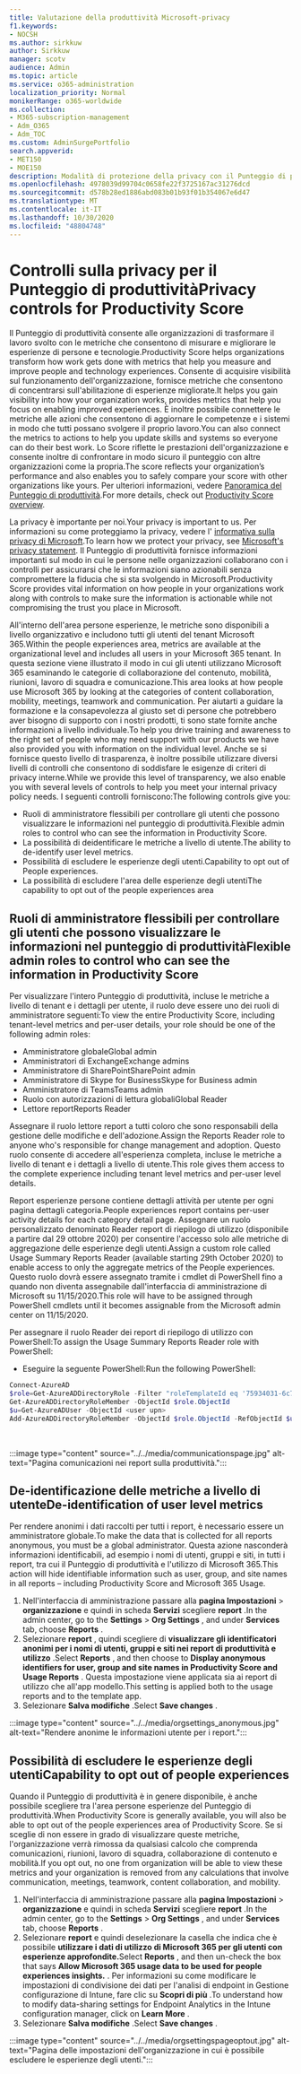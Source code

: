 ```yaml
---
title: Valutazione della produttività Microsoft-privacy
f1.keywords:
- NOCSH
ms.author: sirkkuw
author: Sirkkuw
manager: scotv
audience: Admin
ms.topic: article
ms.service: o365-administration
localization_priority: Normal
monikerRange: o365-worldwide
ms.collection:
- M365-subscription-management
- Adm_O365
- Adm_TOC
ms.custom: AdminSurgePortfolio
search.appverid:
- MET150
- MOE150
description: Modalità di protezione della privacy con il Punteggio di produttività.
ms.openlocfilehash: 4978039d99704c0658fe22f3725167ac31276dcd
ms.sourcegitcommit: d578b28ed1886abd083b01b93f01b354067e6d47
ms.translationtype: MT
ms.contentlocale: it-IT
ms.lasthandoff: 10/30/2020
ms.locfileid: "48804748"
---
```

# <a name="privacy-controls-for-productivity-score"></a><span data-ttu-id="0d3db-103">Controlli sulla privacy per il Punteggio di produttività</span><span class="sxs-lookup"><span data-stu-id="0d3db-103">Privacy controls for Productivity Score</span></span>

<span data-ttu-id="0d3db-104">Il Punteggio di produttività consente alle organizzazioni di trasformare il lavoro svolto con le metriche che consentono di misurare e migliorare le esperienze di persone e tecnologie.</span><span class="sxs-lookup"><span data-stu-id="0d3db-104">Productivity Score helps organizations transform how work gets done with metrics that help you measure and improve people and technology experiences.</span></span> <span data-ttu-id="0d3db-105">Consente di acquisire visibilità sul funzionamento dell'organizzazione, fornisce metriche che consentono di concentrarsi sull'abilitazione di esperienze migliorate.</span><span class="sxs-lookup"><span data-stu-id="0d3db-105">It helps you gain visibility into how your organization works, provides metrics that help you focus on enabling improved experiences.</span></span>  <span data-ttu-id="0d3db-106">È inoltre possibile connettere le metriche alle azioni che consentono di aggiornare le competenze e i sistemi in modo che tutti possano svolgere il proprio lavoro.</span><span class="sxs-lookup"><span data-stu-id="0d3db-106">You can also connect the metrics to actions to help you update skills and systems so everyone can do their best work.</span></span> <span data-ttu-id="0d3db-107">Lo Score riflette le prestazioni dell'organizzazione e consente inoltre di confrontare in modo sicuro il punteggio con altre organizzazioni come la propria.</span><span class="sxs-lookup"><span data-stu-id="0d3db-107">The score reflects your organization’s performance and also enables you to safely compare your score with other organizations like yours.</span></span>  <span data-ttu-id="0d3db-108">Per ulteriori informazioni, vedere [Panoramica del Punteggio di produttività](productivity-score.md).</span><span class="sxs-lookup"><span data-stu-id="0d3db-108">For more details, check out [Productivity Score overview](productivity-score.md).</span></span>

<span data-ttu-id="0d3db-109">La privacy è importante per noi.</span><span class="sxs-lookup"><span data-stu-id="0d3db-109">Your privacy is important to us.</span></span> <span data-ttu-id="0d3db-110">Per informazioni su come proteggiamo la privacy, vedere l' [informativa sulla privacy di Microsoft](https://privacy.microsoft.com/privacystatement).</span><span class="sxs-lookup"><span data-stu-id="0d3db-110">To learn how we protect your privacy, see [Microsoft's privacy statement](https://privacy.microsoft.com/privacystatement).</span></span> <span data-ttu-id="0d3db-111">Il Punteggio di produttività fornisce informazioni importanti sul modo in cui le persone nelle organizzazioni collaborano con i controlli per assicurarsi che le informazioni siano azionabili senza compromettere la fiducia che si sta svolgendo in Microsoft.</span><span class="sxs-lookup"><span data-stu-id="0d3db-111">Productivity Score provides vital information on how people in your organizations work along with controls to make sure the information is actionable while not compromising the trust you place in Microsoft.</span></span>

<span data-ttu-id="0d3db-112">All'interno dell'area persone esperienze, le metriche sono disponibili a livello organizzativo e includono tutti gli utenti del tenant Microsoft 365.</span><span class="sxs-lookup"><span data-stu-id="0d3db-112">Within the people experiences area, metrics are available at the organizational   level and includes all users in your Microsoft 365 tenant.</span></span> <span data-ttu-id="0d3db-113">In questa sezione viene illustrato il modo in cui gli utenti utilizzano Microsoft 365 esaminando le categorie di collaborazione del contenuto, mobilità, riunioni, lavoro di squadra e comunicazione.</span><span class="sxs-lookup"><span data-stu-id="0d3db-113">This area looks at how people use Microsoft 365 by looking at the categories of content collaboration, mobility, meetings, teamwork and communication.</span></span> <span data-ttu-id="0d3db-114">Per aiutarti a guidare la formazione e la consapevolezza al giusto set di persone che potrebbero aver bisogno di supporto con i nostri prodotti, ti sono state fornite anche informazioni a livello individuale.</span><span class="sxs-lookup"><span data-stu-id="0d3db-114">To help you drive   training and awareness  to the right set of people who may need support with our products we have also provided you with information on the  individual level.</span></span> <span data-ttu-id="0d3db-115">Anche se si fornisce questo livello di trasparenza, è inoltre possibile utilizzare diversi livelli di controlli che consentono di soddisfare le esigenze di criteri di privacy interne.</span><span class="sxs-lookup"><span data-stu-id="0d3db-115">While we provide this level of transparency, we also enable you with several levels of controls to help you meet your internal privacy policy needs.</span></span>
<span data-ttu-id="0d3db-116">I seguenti controlli forniscono:</span><span class="sxs-lookup"><span data-stu-id="0d3db-116">The following controls give you:</span></span>

- <span data-ttu-id="0d3db-117">Ruoli di amministratore flessibili per controllare gli utenti che possono visualizzare le informazioni nel punteggio di produttività.</span><span class="sxs-lookup"><span data-stu-id="0d3db-117">Flexible admin roles to control who can see the information in Productivity Score.</span></span>
- <span data-ttu-id="0d3db-118">La possibilità di deidentificare le metriche a livello di utente.</span><span class="sxs-lookup"><span data-stu-id="0d3db-118">The ability to de-identify user level metrics.</span></span>
- <span data-ttu-id="0d3db-119">Possibilità di escludere le esperienze degli utenti.</span><span class="sxs-lookup"><span data-stu-id="0d3db-119">Capability to opt out of People experiences.</span></span>
- <span data-ttu-id="0d3db-120">La possibilità di escludere l'area delle esperienze degli utenti</span><span class="sxs-lookup"><span data-stu-id="0d3db-120">The capability to opt out of the people   experiences area</span></span>

## <a name="flexible-admin-roles-to-control-who-can-see-the-information-in-productivity-score"></a><span data-ttu-id="0d3db-121">Ruoli di amministratore flessibili per controllare gli utenti che possono visualizzare le informazioni nel punteggio di produttività</span><span class="sxs-lookup"><span data-stu-id="0d3db-121">Flexible admin roles to control who can see the information in Productivity Score</span></span>

<span data-ttu-id="0d3db-122">Per visualizzare l'intero Punteggio di produttività, incluse le metriche a livello di tenant e i dettagli per utente, il ruolo deve essere uno dei ruoli di amministratore seguenti:</span><span class="sxs-lookup"><span data-stu-id="0d3db-122">To view the entire Productivity Score, including tenant-level metrics and per-user details, your role should be one of the following admin roles:</span></span>

- <span data-ttu-id="0d3db-123">Amministratore globale</span><span class="sxs-lookup"><span data-stu-id="0d3db-123">Global admin</span></span>
- <span data-ttu-id="0d3db-124">Amministratori di Exchange</span><span class="sxs-lookup"><span data-stu-id="0d3db-124">Exchange admins</span></span>
- <span data-ttu-id="0d3db-125">Amministratore di SharePoint</span><span class="sxs-lookup"><span data-stu-id="0d3db-125">SharePoint admin</span></span>
- <span data-ttu-id="0d3db-126">Amministratore di Skype for Business</span><span class="sxs-lookup"><span data-stu-id="0d3db-126">Skype for Business admin</span></span>
- <span data-ttu-id="0d3db-127">Amministratore di Teams</span><span class="sxs-lookup"><span data-stu-id="0d3db-127">Teams admin</span></span>
- <span data-ttu-id="0d3db-128">Ruolo con autorizzazioni di lettura globali</span><span class="sxs-lookup"><span data-stu-id="0d3db-128">Global Reader</span></span>
- <span data-ttu-id="0d3db-129">Lettore report</span><span class="sxs-lookup"><span data-stu-id="0d3db-129">Reports Reader</span></span>

<span data-ttu-id="0d3db-130">Assegnare il ruolo lettore report a tutti coloro che sono responsabili della gestione delle modifiche e dell'adozione.</span><span class="sxs-lookup"><span data-stu-id="0d3db-130">Assign the Reports Reader role to anyone who's responsible for change management and adoption.</span></span> <span data-ttu-id="0d3db-131">Questo ruolo consente di accedere all'esperienza completa, incluse le metriche a livello di tenant e i dettagli a livello di utente.</span><span class="sxs-lookup"><span data-stu-id="0d3db-131">This role gives them access to the complete experience including tenant level metrics and per-user level details.</span></span>

<span data-ttu-id="0d3db-132">Report esperienze persone contiene dettagli attività per utente per ogni pagina dettagli categoria.</span><span class="sxs-lookup"><span data-stu-id="0d3db-132">People experiences report contains per-user activity details for each category detail page.</span></span> <span data-ttu-id="0d3db-133">Assegnare un ruolo personalizzato denominato Reader report di riepilogo di utilizzo (disponibile a partire dal 29 ottobre 2020) per consentire l'accesso solo alle metriche di aggregazione delle esperienze degli utenti.</span><span class="sxs-lookup"><span data-stu-id="0d3db-133">Assign a custom role called Usage Summary Reports Reader (available starting 29th October 2020) to enable access to only the aggregate metrics of the People experiences.</span></span> <span data-ttu-id="0d3db-134">Questo ruolo dovrà essere assegnato tramite i cmdlet di PowerShell fino a quando non diventa assegnabile dall'interfaccia di amministrazione di Microsoft su 11/15/2020.</span><span class="sxs-lookup"><span data-stu-id="0d3db-134">This role will have to be assigned through PowerShell cmdlets until it becomes assignable from the Microsoft admin center on 11/15/2020.</span></span>

<span data-ttu-id="0d3db-135">Per assegnare il ruolo Reader dei report di riepilogo di utilizzo con PowerShell:</span><span class="sxs-lookup"><span data-stu-id="0d3db-135">To assign the Usage Summary Reports Reader role with PowerShell:</span></span>

- <span data-ttu-id="0d3db-136">Eseguire la seguente PowerShell:</span><span class="sxs-lookup"><span data-stu-id="0d3db-136">Run the following PowerShell:</span></span>

```powershell
Connect-AzureAD
$role=Get-AzureADDirectoryRole -Filter "roleTemplateId eq '75934031-6c7e-415a-99d7-48dbd49e875e'"
Get-AzureADDirectoryRoleMember -ObjectId $role.ObjectId
$u=Get-AzureADUser -ObjectId <user upn>
Add-AzureADDirectoryRoleMember -ObjectId $role.ObjectId -RefObjectId $u.ObjectId
```

</br>

:::image type="content" source="../../media/communicationspage.jpg" alt-text="Pagina comunicazioni nei report sulla produttività.":::

## <a name="de-identification-of-user-level-metrics"></a><span data-ttu-id="0d3db-138">De-identificazione delle metriche a livello di utente</span><span class="sxs-lookup"><span data-stu-id="0d3db-138">De-identification of user level metrics</span></span>

<span data-ttu-id="0d3db-139">Per rendere anonimi i dati raccolti per tutti i report, è necessario essere un amministratore globale.</span><span class="sxs-lookup"><span data-stu-id="0d3db-139">To make the data that is collected for all reports anonymous, you must be a global administrator.</span></span> <span data-ttu-id="0d3db-140">Questa azione nasconderà informazioni identificabili, ad esempio i nomi di utenti, gruppi e siti, in tutti i report, tra cui il Punteggio di produttività e l'utilizzo di Microsoft 365.</span><span class="sxs-lookup"><span data-stu-id="0d3db-140">This action will hide identifiable information such as user, group, and site names in all reports – including Productivity Score and Microsoft 365 Usage.</span></span>

1. <span data-ttu-id="0d3db-141">Nell'interfaccia di amministrazione passare alla **pagina Impostazioni**   >   **organizzazione** e quindi in scheda **Servizi** scegliere **report** .</span><span class="sxs-lookup"><span data-stu-id="0d3db-141">In the admin center, go to the  **Settings**  >  **Org Settings** , and under  **Services**  tab, choose  **Reports** .</span></span>
2. <span data-ttu-id="0d3db-142">Selezionare  **report** , quindi scegliere di  **visualizzare gli identificatori anonimi per i nomi di utenti, gruppi e siti nei report di produttività e utilizzo** .</span><span class="sxs-lookup"><span data-stu-id="0d3db-142">Select  **Reports** , and then choose to  **Display anonymous identifiers for user, group and site names in Productivity Score and Usage Reports** .</span></span> <span data-ttu-id="0d3db-143">Questa impostazione viene applicata sia ai report di utilizzo che all'app modello.</span><span class="sxs-lookup"><span data-stu-id="0d3db-143">This setting is applied both to the usage reports and to the template app.</span></span>
3. <span data-ttu-id="0d3db-144">Selezionare  **Salva modifiche** .</span><span class="sxs-lookup"><span data-stu-id="0d3db-144">Select  **Save changes** .</span></span>

:::image type="content" source="../../media/orgsettings_anonymous.jpg" alt-text="Rendere anonime le informazioni utente per i report.":::

## <a name="capability-to-opt-out-of-people-experiences"></a><span data-ttu-id="0d3db-146">Possibilità di escludere le esperienze degli utenti</span><span class="sxs-lookup"><span data-stu-id="0d3db-146">Capability to opt out of people experiences</span></span>

<span data-ttu-id="0d3db-147">Quando il Punteggio di produttività è in genere disponibile, è anche possibile scegliere tra l'area persone esperienze del Punteggio di produttività.</span><span class="sxs-lookup"><span data-stu-id="0d3db-147">When Productivity Score is generally available, you will also be able to opt out of the people experiences area of Productivity Score.</span></span> <span data-ttu-id="0d3db-148">Se si sceglie di non essere in grado di visualizzare queste metriche, l'organizzazione verrà rimossa da qualsiasi calcolo che comprenda comunicazioni, riunioni, lavoro di squadra, collaborazione di contenuto e mobilità.</span><span class="sxs-lookup"><span data-stu-id="0d3db-148">If you opt out, no one from  organization will be able to view these metrics and your organization is removed from any calculations that involve communication, meetings, teamwork, content collaboration, and mobility.</span></span>

1. <span data-ttu-id="0d3db-149">Nell'interfaccia di amministrazione passare alla **pagina Impostazioni**   >   **organizzazione** e quindi in scheda **Servizi** scegliere **report** .</span><span class="sxs-lookup"><span data-stu-id="0d3db-149">In the admin center, go to the  **Settings**  >  **Org Settings** , and under  **Services**  tab, choose  **Reports** .</span></span>
2. <span data-ttu-id="0d3db-150">Selezionare **report** e quindi deselezionare la casella che indica che è possibile **utilizzare i dati di utilizzo di Microsoft 365 per gli utenti con esperienze approfondite.**</span><span class="sxs-lookup"><span data-stu-id="0d3db-150">Select  **Reports** , and then un-check the box that says  **Allow Microsoft 365 usage data to be used for people experiences insights.** .</span></span> <span data-ttu-id="0d3db-151">Per informazioni su come modificare le impostazioni di condivisione dei dati per l'analisi di endpoint in Gestione configurazione di Intune, fare clic su **Scopri di più** .</span><span class="sxs-lookup"><span data-stu-id="0d3db-151">To understand how to modify data-sharing settings for Endpoint Analytics in the Intune configuration manager, click on **Learn More** .</span></span>
3. <span data-ttu-id="0d3db-152">Selezionare  **Salva modifiche** .</span><span class="sxs-lookup"><span data-stu-id="0d3db-152">Select  **Save changes** .</span></span>

:::image type="content" source="../../media/orgsettingspageoptout.jpg" alt-text="Pagina delle impostazioni dell'organizzazione in cui è possibile escludere le esperienze degli utenti.":::